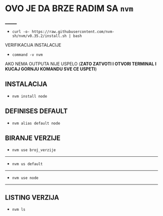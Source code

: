 # OVO JE DA BRZE RADIM SA `nvm`

[______](https://github.com/nvm-sh/nvm#node-version-manager---)

- `curl -o- https://raw.githubusercontent.com/nvm-sh/nvm/v0.35.2/install.sh | bash`

VERIFIKACIJA INSTALACIJE

- `command -v nvm`

AKO NEMA OUTPUTA NIJE USPELO (**ZATO ZATVOTI I OTVORI TERMINAL I KUCAJ GORNJU KOMANDU SVE CE USPETI**)

## INSTALACIJA

- `nvm install node`

## DEFINISES DEFAULT

- `nvm alias default node`

## BIRANJE VERZIJE

- `nvm use broj_verzije`

***

- `nvm us default`

***

- `nvm use node`

***

## LISTING VERZIJA

- `nvm ls` 
